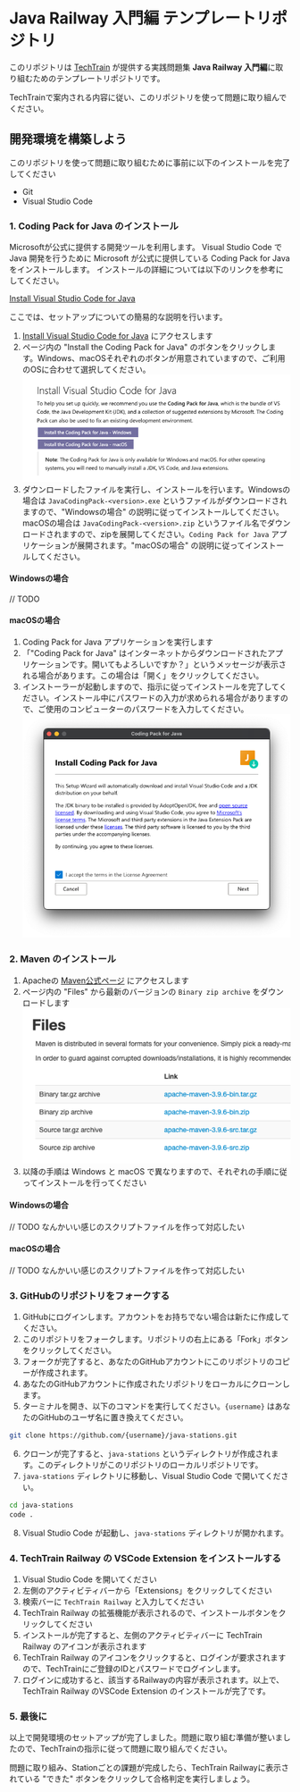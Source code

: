 # Java Railway 入門編 テンプレートリポジトリ

このリポジトリは [TechTrain](https://techtrain.dev) が提供する実践問題集 **Java Railway 入門編**に取り組むためのテンプレートリポジトリです。

TechTrainで案内される内容に従い、このリポジトリを使って問題に取り組んでください。


## 開発環境を構築しよう

このリポジトリを使って問題に取り組むために事前に以下のインストールを完了してください

- Git
- Visual Studio Code

### 1. Coding Pack for Java のインストール

Microsoftが公式に提供する開発ツールを利用します。
Visual Studio Code で Java 開発を行うために Microsoft が公式に提供している Coding Pack for Java をインストールします。
インストールの詳細については以下のリンクを参考にしてください。

[Install Visual Studio Code for Java](https://code.visualstudio.com/docs/languages/java#_install-visual-studio-code-for-java)

ここでは、セットアップについての簡易的な説明を行います。

1.  [Install Visual Studio Code for Java](https://code.visualstudio.com/docs/languages/java#_install-visual-studio-code-for-java) にアクセスします
2.  ページ内の "Install the Coding Pack for Java" のボタンをクリックします。Windows、macOSそれぞれのボタンが用意されていますので、ご利用のOSに合わせて選択してください。
  ![Install Coding Pack for Java Installation Button](assets/install_the_coding_pack_for_java.png)
3.  ダウンロードしたファイルを実行し、インストールを行います。Windowsの場合は `JavaCodingPack-<version>.exe` というファイルがダウンロードされますので、"Windowsの場合" の説明に従ってインストールしてください。macOSの場合は `JavaCodingPack-<version>.zip` というファイル名でダウンロードされますので、zipを展開してください。`Coding Pack for Java` アプリケーションが展開されます。"macOSの場合" の説明に従ってインストールしてください。


#### Windowsの場合

// TODO

#### macOSの場合

1. Coding Pack for Java アプリケーションを実行します
2. 「"Coding Pack for Java" はインターネットからダウンロードされたアプリケーションです。開いてもよろしいですか？」というメッセージが表示される場合があります。この場合は「開く」をクリックしてください。
3. インストーラーが起動しますので、指示に従ってインストールを完了してください。インストール中にパスワードの入力が求められる場合がありますので、ご使用のコンピューターのパスワードを入力してください。
   ![Coding Pack for Java インストーラー](/assets/macos_coding_pack_for_java_installation_step1.png)


### 2. Maven のインストール

1. Apacheの [Maven公式ページ](https://maven.apache.org/download.cgi) にアクセスします 
2. ページ内の "Files" から最新のバージョンの `Binary zip archive` をダウンロードします
![Maven - Files](assets/apache_maven_files_binary_archive.png)
3. 以降の手順は Windows と macOS で異なりますので、それぞれの手順に従ってインストールを行ってください

#### Windowsの場合

// TODO なんかいい感じのスクリプトファイルを作って対応したい

#### macOSの場合

// TODO なんかいい感じのスクリプトファイルを作って対応したい

### 3. GitHubのリポジトリをフォークする

1. GitHubにログインします。アカウントをお持ちでない場合は新たに作成してください。
2. このリポジトリをフォークします。リポジトリの右上にある「Fork」ボタンをクリックしてください。
3. フォークが完了すると、あなたのGitHubアカウントにこのリポジトリのコピーが作成されます。
4. あなたのGitHubアカウントに作成されたリポジトリをローカルにクローンします。
5. ターミナルを開き、以下のコマンドを実行してください。`{username}` はあなたのGitHubのユーザ名に置き換えてください。
  ```bash
  git clone https://github.com/{username}/java-stations.git
  ```
6. クローンが完了すると、`java-stations` というディレクトリが作成されます。このディレクトリがこのリポジトリのローカルリポジトリです。
7. `java-stations` ディレクトリに移動し、Visual Studio Code で開いてください。
  ```bash
  cd java-stations
  code .
  ```
8. Visual Studio Code が起動し、`java-stations` ディレクトリが開かれます。

### 4. TechTrain Railway の VSCode Extension をインストールする

1. Visual Studio Code を開いてください
2. 左側のアクティビティバーから「Extensions」をクリックしてください
3. 検索バーに `TechTrain Railway` と入力してください
4. TechTrain Railway の拡張機能が表示されるので、インストールボタンをクリックしてください
5. インストールが完了すると、左側のアクティビティバーに TechTrain Railway のアイコンが表示されます
6. TechTrain Railway のアイコンをクリックすると、ログインが要求されますので、TechTrainにご登録のIDとパスワードでログインします。
7. ログインに成功すると、該当するRailwayの内容が表示されます。以上で、TechTrain Railway のVSCode Extension のインストールが完了です。

### 5. 最後に

以上で開発環境のセットアップが完了しました。問題に取り組む準備が整いましたので、TechTrainの指示に従って問題に取り組んでください。

問題に取り組み、Stationごとの課題が完成したら、TechTrain Railwayに表示されている "できた" ボタンをクリックして合格判定を実行しましょう。
